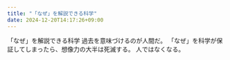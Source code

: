 ```yaml
---
title: "「なぜ」を解説できる科学"
date: 2024-12-20T14:17:26+09:00
---
```

「なぜ」を解説できる科学
過去を意味づけるのが人間だ。
「なぜ」を科学が保証してしまったら、想像力の大半は死滅する。
人ではなくなる。
